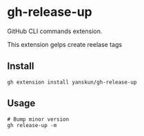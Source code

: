 # gh-release-up
GitHub CLI commands extension.

This extension gelps create reelase tags

## Install

```
gh extension install yanskun/gh-release-up
```

## Usage

```
# Bump minor version
gh release-up -m
```

